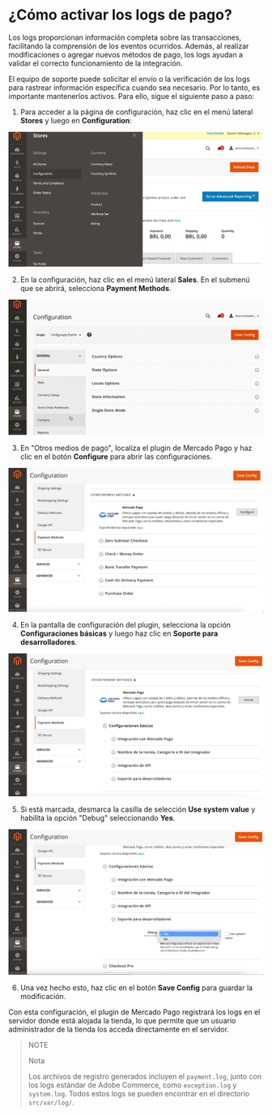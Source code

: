 # ¿Cómo activar los logs de pago?

Los logs proporcionan información completa sobre las transacciones, facilitando la comprensión de los eventos ocurridos. Además, al realizar modificaciones o agregar nuevos métodos de pago, los logs ayudan a validar el correcto funcionamiento de la integración.

El equipo de soporte puede solicitar el envío o la verificación de los logs para rastrear información específica cuando sea necesario. Por lo tanto, es importante mantenerlos activos. Para ello, sigue el siguiente paso a paso:

1. Para acceder a la página de configuración, haz clic en el menú lateral **Stores** y luego en **Configuration**:

![Configuración](/images/adobe-commerce/logs-configuration-es.png)

2. En la configuración, haz clic en el menú lateral **Sales**. En el submenú que se abrirá, selecciona **Payment Methods**.

![Medios](/images/adobe-commerce/logs-payment-methods-es.gif)

3. En "Otros medios de pago", localiza el plugin de Mercado Pago y haz clic en el botón **Configure** para abrir las configuraciones.

![Configure](/images/adobe-commerce/logs-configure-es.png)

4. En la pantalla de configuración del plugin, selecciona la opción **Configuraciones básicas** y luego haz clic en **Soporte para desarrolladores**.

![Support](/images/adobe-commerce/logs-support-es.png)

5. Si está marcada, desmarca la casilla de selección **Use system value** y habilita la opción "Debug" seleccionando **Yes**.

![Debug](/images/adobe-commerce/logs-debug-es.png)

6. Una vez hecho esto, haz clic en el botón **Save Config** para guardar la modificación.

Con esta configuración, el plugin de Mercado Pago registrará los logs en el servidor donde está alojada la tienda, lo que permite que un usuario administrador de la tienda los acceda directamente en el servidor.

> NOTE
>
> Nota
>
> Los archivos de registro generados incluyen el `payment.log`, junto con los logs estándar de Adobe Commerce, como `exception.log` y `system.log`. Todos estos logs se pueden encontrar en el directorio `src/var/log/`.